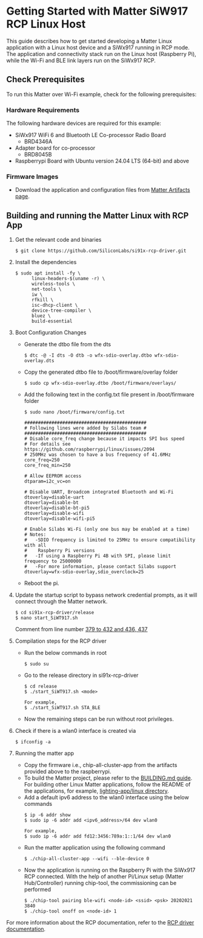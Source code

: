 # Getting Started with Matter SiW917 RCP Linux Host

This guide describes how to get started developing a Matter Linux application with a Linux host device and a SiWx917 running in RCP mode. The application and connectivity stack run on the Linux host (Raspberry Pi), while the Wi-Fi and BLE link layers run on the SiWx917 RCP.

## Check Prerequisites

To run this Matter over Wi-Fi example, check for the following prerequisites:

### Hardware Requirements

The following hardware devices are required for this example:

- SiWx917 WiFi 6 and Bluetooth LE Co-processor Radio Board
  - BRD4346A
- Adapter board for co-processor
  - BRD8045B
- Raspberrypi Board with Ubuntu version 24.04 LTS (64-bit) and above

### Firmware Images

- Download the application and configuration files from [Matter Artifacts page](/matter/{build-docspace-version}/matter-prerequisites/matter-artifacts).

## Building and running the Matter Linux with RCP App

1. Get the relevant code and binaries

    ```shell
    $ git clone https://github.com/SiliconLabs/si91x-rcp-driver.git
    ```

2. Install the dependencies

    ```shell
    $ sudo apt install -fy \
          linux-headers-$(uname -r) \
          wireless-tools \
          net-tools \
          iw \
          rfkill \
          isc-dhcp-client \
          device-tree-compiler \
          bluez \
          build-essential
    ```

3. Boot Configuration Changes

    - Generate the dtbo file from the dts
      ```shell
      $ dtc -@ -I dts -O dtb -o wfx-sdio-overlay.dtbo wfx-sdio-overlay.dts
      ```
    - Copy the generated dtbo file to /boot/firmware/overlay folder
      ```shell
      $ sudo cp wfx-sdio-overlay.dtbo /boot/firmware/overlays/
      ```
    - Add the following text in the config.txt file present in /boot/firmware folder
      ```shell
      $ sudo nano /boot/firmware/config.txt
      ```

      ```shell
      #############################################
      # Following lines were added by Silabs team #
      ############################################# 
      # Disable core_freq change because it impacts SPI bus speed
      # For details see https://github.com/raspberrypi/linux/issues/2094
      # 250MHz was chosen to have a bus frequency of 41.6MHz
      core_freq=250
      core_freq_min=250
 
      # Allow EEPROM access
      dtparam=i2c_vc=on
 
      # Disable UART, Broadcom integrated Bluetooth and Wi-Fi
      dtoverlay=disable-uart
      dtoverlay=disable-bt
      dtoverlay=disable-bt-pi5
      dtoverlay=disable-wifi
      dtoverlay=disable-wifi-pi5
 
      # Enable Silabs Wi-Fi (only one bus may be enabled at a time)
      # Notes:
      #   -SDIO frequency is limited to 25MHz to ensure compatibility with all
      #    Raspberry Pi versions
      #   -If using a Raspberry Pi 4B with SPI, please limit frequency to 25000000
      #   -For more information, please contact Silabs support
      dtoverlay=wfx-sdio-overlay,sdio_overclock=25
      ```

    - Reboot the pi.

4. Update the startup script to bypass network credential prompts, as it will connect through the Matter network.
      ```shell
      $ cd si91x-rcp-driver/release
      $ nano start_SiWT917.sh
      ```
    Comment from line number [379 to 432 and 436, 437](https://github.com/SiliconLabs/si91x-rcp-driver/blob/master/release/start_SiWT917.sh#L379-L432,L436-L437)
 
5. Compilation steps for the RCP driver
    
    - Run the below commands in root
      ```shell
      $ sudo su
      ```
    - Go to the release directory in si91x-rcp-driver
      ```shell
      $ cd release
      $ ./start_SiWT917.sh <mode>

      For example,
      $ ./start_SiWT917.sh STA_BLE
      ```
    - Now the remaining steps can be run without root privileges.

6. Check if there is a wlan0 interface is created via
    ```shell
    $ ifconfig -a
    ```

7. Running the matter app

    - Copy the firmware i.e., chip-all-cluster-app from the artifacts provided above to the raspberrypi.
    - To build the Matter project, please refer to the [BUILDING.md guide](https://github.com/project-chip/connectedhomeip/blob/master/docs/guides/BUILDING.md). For building other Linux Matter applications, follow the README of the applications, for example, [lighting-app/linux directory](https://github.com/project-chip/connectedhomeip/tree/master/examples/lighting-app/linux.).
    - Add a default ipv6 address to the wlan0 interface using the below commands
      ```shell
      $ ip -6 addr show
      $ sudo ip -6 addr add <ipv6_address>/64 dev wlan0
 
      For example,
      $ sudo ip -6 addr add fd12:3456:789a:1::1/64 dev wlan0
      ```
    - Run the matter application using the following command
      ```shell
      $ ./chip-all-cluster-app --wifi --ble-device 0
      ```
    - Now the application is running on the Raspberry Pi with the SiWx917 RCP connected. With the help of another Pi/Linux setup (Matter Hub/Controller) running chip-tool, the commissioning can be performed
      ```shell
      $ ./chip-tool pairing ble-wifi <node-id> <ssid> <psk> 20202021 3840
      $ ./chip-tool onoff on <node-id> 1
      ```

For more information about the RCP documentation, refer to the [RCP driver documentation]( https://docs.silabs.com/wifi91xrcp/2.10.1/wifi91xrcp-getting-started/).
